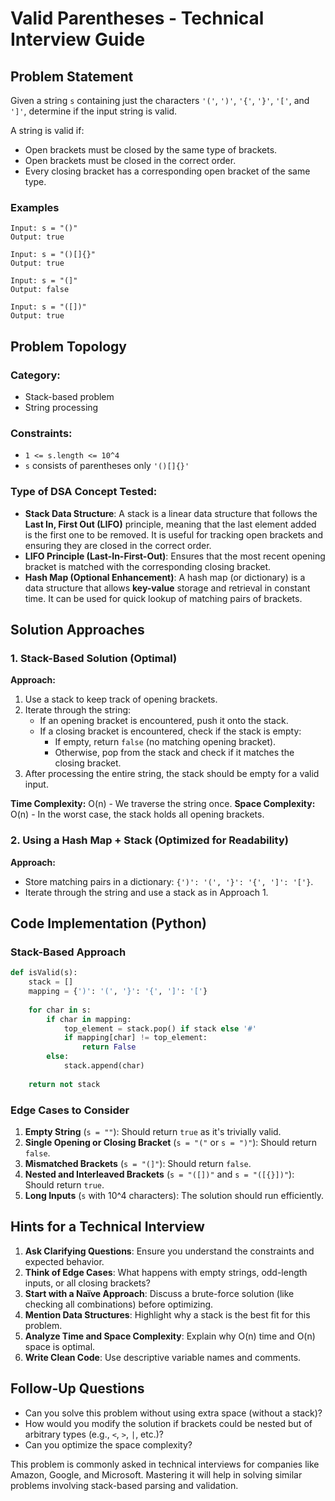 # Valid Parentheses - Technical Interview Guide

## Problem Statement
Given a string `s` containing just the characters `'('`, `')'`, `'{'`, `'}'`, `'['`, and `']'`, determine if the input string is valid.

A string is valid if:
- Open brackets must be closed by the same type of brackets.
- Open brackets must be closed in the correct order.
- Every closing bracket has a corresponding open bracket of the same type.

### Examples
```plaintext
Input: s = "()"
Output: true

Input: s = "()[]{}"
Output: true

Input: s = "(]"
Output: false

Input: s = "([])"
Output: true
```

## Problem Topology
### Category:
- Stack-based problem
- String processing

### Constraints:
- `1 <= s.length <= 10^4`
- `s` consists of parentheses only `'()[]{}'`

### Type of DSA Concept Tested:
- **Stack Data Structure**: A stack is a linear data structure that follows the **Last In, First Out (LIFO)** principle, meaning that the last element added is the first one to be removed. It is useful for tracking open brackets and ensuring they are closed in the correct order.
- **LIFO Principle (Last-In-First-Out)**: Ensures that the most recent opening bracket is matched with the corresponding closing bracket.
- **Hash Map (Optional Enhancement)**: A hash map (or dictionary) is a data structure that allows **key-value** storage and retrieval in constant time. It can be used for quick lookup of matching pairs of brackets.

## Solution Approaches
### 1. Stack-Based Solution (Optimal)
**Approach:**
1. Use a stack to keep track of opening brackets.
2. Iterate through the string:
   - If an opening bracket is encountered, push it onto the stack.
   - If a closing bracket is encountered, check if the stack is empty:
     - If empty, return `false` (no matching opening bracket).
     - Otherwise, pop from the stack and check if it matches the closing bracket.
3. After processing the entire string, the stack should be empty for a valid input.

**Time Complexity:** O(n) - We traverse the string once.
**Space Complexity:** O(n) - In the worst case, the stack holds all opening brackets.

### 2. Using a Hash Map + Stack (Optimized for Readability)
**Approach:**
- Store matching pairs in a dictionary: `{')': '(', '}': '{', ']': '['}`.
- Iterate through the string and use a stack as in Approach 1.

## Code Implementation (Python)
### Stack-Based Approach
```python
def isValid(s):
    stack = []
    mapping = {')': '(', '}': '{', ']': '['}
    
    for char in s:
        if char in mapping:
            top_element = stack.pop() if stack else '#'
            if mapping[char] != top_element:
                return False
        else:
            stack.append(char)
    
    return not stack
```

### Edge Cases to Consider
1. **Empty String** (`s = ""`): Should return `true` as it's trivially valid.
2. **Single Opening or Closing Bracket** (`s = "("` or `s = ")"`): Should return `false`.
3. **Mismatched Brackets** (`s = "(]"`): Should return `false`.
4. **Nested and Interleaved Brackets** (`s = "([])"` and `s = "([{}])"`): Should return `true`.
5. **Long Inputs** (`s` with 10^4 characters): The solution should run efficiently.

## Hints for a Technical Interview
1. **Ask Clarifying Questions**: Ensure you understand the constraints and expected behavior.
2. **Think of Edge Cases**: What happens with empty strings, odd-length inputs, or all closing brackets?
3. **Start with a Naïve Approach**: Discuss a brute-force solution (like checking all combinations) before optimizing.
4. **Mention Data Structures**: Highlight why a stack is the best fit for this problem.
5. **Analyze Time and Space Complexity**: Explain why O(n) time and O(n) space is optimal.
6. **Write Clean Code**: Use descriptive variable names and comments.

## Follow-Up Questions
- Can you solve this problem without using extra space (without a stack)?
- How would you modify the solution if brackets could be nested but of arbitrary types (e.g., `<`, `>`, `|`, etc.)?
- Can you optimize the space complexity?

This problem is commonly asked in technical interviews for companies like Amazon, Google, and Microsoft. Mastering it will help in solving similar problems involving stack-based parsing and validation.
